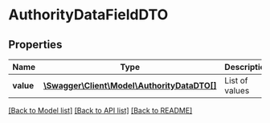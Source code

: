 # AuthorityDataFieldDTO

## Properties
Name | Type | Description | Notes
------------ | ------------- | ------------- | -------------
**value** | [**\Swagger\Client\Model\AuthorityDataDTO[]**](AuthorityDataDTO.md) | List of values | [optional] 

[[Back to Model list]](../README.md#documentation-for-models) [[Back to API list]](../README.md#documentation-for-api-endpoints) [[Back to README]](../README.md)


